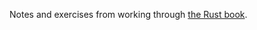 Notes and exercises from working through [the Rust book](https://doc.rust-lang.org/stable/book/2018-edition/index.html).
